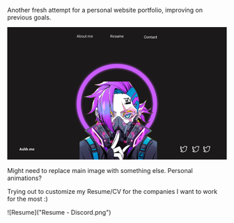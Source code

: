 Another fresh attempt for a personal website portfolio, improving on previous goals.

![Rough design from Figma](assets/FigmaDesign.png)

Might need to replace main image with something else. Personal animations?

Trying out to customize my Resume/CV for the companies I want to work for the most :)

![Resume]("Resume - Discord.png")
